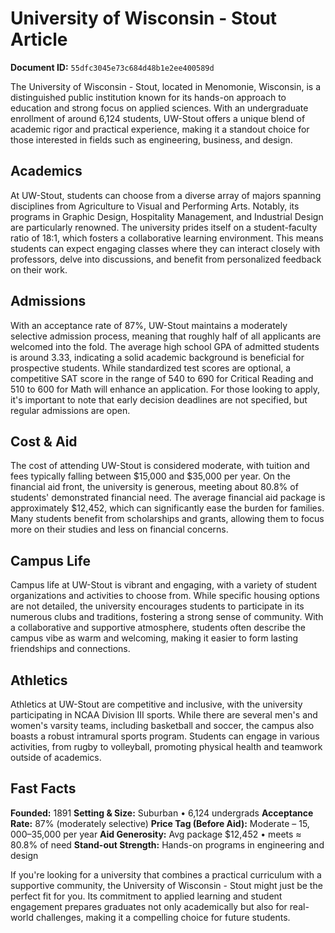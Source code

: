 # University of Wisconsin - Stout Article

**Document ID:** `55dfc3045e73c684d48b1e2ee400589d`

The University of Wisconsin - Stout, located in Menomonie, Wisconsin, is a distinguished public institution known for its hands-on approach to education and strong focus on applied sciences. With an undergraduate enrollment of around 6,124 students, UW-Stout offers a unique blend of academic rigor and practical experience, making it a standout choice for those interested in fields such as engineering, business, and design.

## Academics
At UW-Stout, students can choose from a diverse array of majors spanning disciplines from Agriculture to Visual and Performing Arts. Notably, its programs in Graphic Design, Hospitality Management, and Industrial Design are particularly renowned. The university prides itself on a student-faculty ratio of 18:1, which fosters a collaborative learning environment. This means students can expect engaging classes where they can interact closely with professors, delve into discussions, and benefit from personalized feedback on their work.

## Admissions
With an acceptance rate of 87%, UW-Stout maintains a moderately selective admission process, meaning that roughly half of all applicants are welcomed into the fold. The average high school GPA of admitted students is around 3.33, indicating a solid academic background is beneficial for prospective students. While standardized test scores are optional, a competitive SAT score in the range of 540 to 690 for Critical Reading and 510 to 600 for Math will enhance an application. For those looking to apply, it's important to note that early decision deadlines are not specified, but regular admissions are open.

## Cost & Aid
The cost of attending UW-Stout is considered moderate, with tuition and fees typically falling between $15,000 and $35,000 per year. On the financial aid front, the university is generous, meeting about 80.8% of students' demonstrated financial need. The average financial aid package is approximately $12,452, which can significantly ease the burden for families. Many students benefit from scholarships and grants, allowing them to focus more on their studies and less on financial concerns.

## Campus Life
Campus life at UW-Stout is vibrant and engaging, with a variety of student organizations and activities to choose from. While specific housing options are not detailed, the university encourages students to participate in its numerous clubs and traditions, fostering a strong sense of community. With a collaborative and supportive atmosphere, students often describe the campus vibe as warm and welcoming, making it easier to form lasting friendships and connections.

## Athletics
Athletics at UW-Stout are competitive and inclusive, with the university participating in NCAA Division III sports. While there are several men's and women's varsity teams, including basketball and soccer, the campus also boasts a robust intramural sports program. Students can engage in various activities, from rugby to volleyball, promoting physical health and teamwork outside of academics.

## Fast Facts
**Founded:** 1891
**Setting & Size:** Suburban • 6,124 undergrads
**Acceptance Rate:** 87% (moderately selective)
**Price Tag (Before Aid):** Moderate – $15,000–$35,000 per year
**Aid Generosity:** Avg package $12,452 • meets ≈ 80.8% of need
**Stand-out Strength:** Hands-on programs in engineering and design

If you're looking for a university that combines a practical curriculum with a supportive community, the University of Wisconsin - Stout might just be the perfect fit for you. Its commitment to applied learning and student engagement prepares graduates not only academically but also for real-world challenges, making it a compelling choice for future students.
